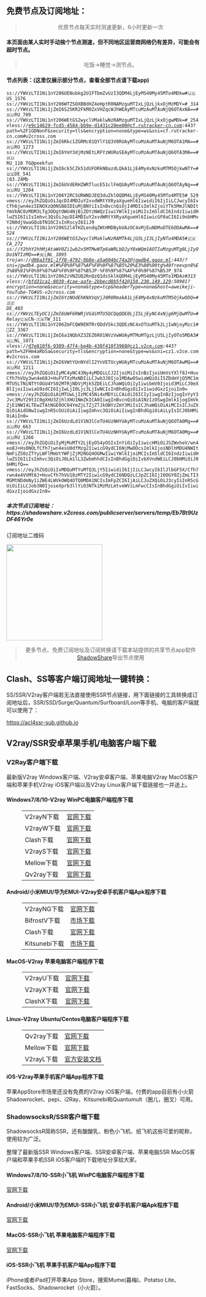 
<h2>免费节点及订阅地址：</h2>
<blockquote>
<p style="text-align: center;">优质节点每天实时测速更新，6小时更新一次</p>
</blockquote>
<h4>本页面由某人实时手动挨个节点测速，但不同地区运营商网络仍有差异，可能会有超时节点。</h4>
<blockquote>
<p style="text-align: center;">吃饭->睡觉->测节点。</p>
</blockquote>
<h4>节点列表：(这里仅展示部分节点，查看全部节点请下载app)</h4>

<code>ss://YWVzLTI1Ni1nY206UENubkg2U1FTbmZvUzI3QDM4LjEyMS40My45MTo4MDkw#🇺🇸US_1576
ss://YWVzLTI1Ni1nY206WTZSOXBBdHZ4eHptR0NAMzguMTIxLjQzLjkxOjMzMDY=#_314
ss://YWVzLTI1Ni1jZmI6S25KR2FkM0ZxVHZqcWJhWEAyMTcuMzAuMTAuNjQ6OTAxNA==#🇷🇺RU_709
ss://YWVzLTI1Ni1nY206WEtGS2wyclVMaklwNzRAMzguMTIxLjQzLjkxOjgwMDk=#_254
vless://e9c14629-fcd5-4584-bb9e-d1431c20ee00@cf.rutracker-cn.com:443?path=%2F1GDNonF&security=tls&encryption=none&type=ws&sni=cf.rutracker-cn.com#v2cross.com
ss://YWVzLTI1Ni1jZmI6Rkc1ZGRMc01QYlY1Q3V0RUAyMTcuMzAuMTAuNjM6OTA1MA==#🇷🇺RU_1273
ss://YWVzLTI1Ni1jZmI6YmY3djMzNEtLRFYzWURoSEAyMTcuMzAuMTAuNjQ6OTA3MA==#🇷🇺 RU_118 TG@peekfun
ss://YWVzLTI1Ni1jZmI6ck5CZk51dUFORkNBazdLQkA1LjE4My4xNzkuMTM5OjkwNTY=#🇩🇪DE_541 |83.24Mb
ss://YWVzLTI1Ni1jZmI6UVdERHZWRTlucE51clFmQUAyMTcuMzAuMTAuNjQ6OTAyNg==#🇷🇺RU_1204
ss://YWVzLTI1Ni1nY206Y2RCSURWNDJEQ3duZklOQDM4LjEyMS40My45MTo4MTE5#_529
vmess://eyJhZGQiOiJqcDI4MDIuY2xvdWRtYXRyaXgueHl6IiwidiI6IjIiLCJwcyI6IvCfh6jwn4ezIENOXzQ0NSB8IDIuMjBNYiIsInBvcnQiOjI4MDIsImlkIjoiYTk5MmJlNDItYmVkNC0zMDM3LTg3ODgtOWU4NjBjZDYzNWQzIiwiYWlkIjoiMiIsIm5ldCI6IndzIiwidHlwZSI6IiIsImhvc3QiOiJqcDI4MDIuY2xvdWRtYXRyaXgueHl6IiwicGF0aCI6Ii9obHMvY2N0djVwaGQubTN1OCIsInRscyI6IiJ9
ss://YWVzLTI1Ni1nY206S2l4THZLendqZWtHMDBybUAzOC4xMjEuNDMuOTE6ODAwMA==#_524
ss://YWVzLTI1Ni1nY206WEtGS2wyclVMaklwNzRAMTk4LjU3LjI3LjIyNTo4MDA5#🇨🇦CA_272
ss://Y2hhY2hhMjAtaWV0Zi1wb2x5MTMwNTp6aWRLbDJyY0xWQm1AOTIuMzguMTg0LjIyODo1NTIzMQ==#🇳🇱NL_1095
trojan://d06a3f01-1ff0-4792-9b8e-a5a604bc74a2@jgwdb4.gaox.ml:443/?sni=jgwdb4.gaox.ml#%F0%9F%87%AF%F0%9F%87%B5%20%E3%80%90tg%40freevpn8%E3%80%91_%F0%9F%87%AF%F0%9F%87%B5JP-%F0%9F%87%AF%F0%9F%87%B5JP_974
ss://YWVzLTI1Ni1nY206ZzVNZUQ2RnQzQ1dsSklkQDM4LjEyMS40My45MTo1MDAz#_313
vless://bfd31ca1-8039-4cae-aafe-2bbecd8b5f42@150.230.149.129:50981?encryption=none&security=none&type=tcp&headerType=none&host=aweikeji-YouTube-TG#US-v2cross.com
ss://YWVzLTI1Ni1jZmI6YzNOdEhKNXVqVjJ0R0RmakA1LjE4My4xNzkuMTM5OjkwODQ=#🇩🇪 DE_403
ss://YWVzLTEyOC1jZmI6UWF6RWRjVGdiMTU5QCQqQDE0LjI5LjEyNC4xNjg6MjQwMTU=#Relay_🇨🇳CN-🇹🇼TW_311
ss://YWVzLTI1Ni1nY206ZmFCQW9ENTRrODdVSkc3QDEzNC4xOTUuMTk2LjIwNjoyMzc1#🏁ZZ_3367
ss://YWVzLTI1Ni1jZmI6a1NQbXZ3ZEZ6R01NVzVwWUAyMTMuMTgzLjU5LjIyOTo5MDA3#🇳🇱NL_1071
vless://d7e810f6-9389-47f4-be4b-438f410f3968@cz1.v2ce.com:443?path=%2FHm4aRbSa&security=tls&encryption=none&type=ws&sni=cz1.v2ce.com#v2cross.com
ss://YWVzLTI1Ni1jZmI6VWtYUnNYdlI2YnVETUcyWUAyMTcuMzAuMTAuNjM6OTAwMQ==#🇷🇺RU_1211
vmess://eyJhZGQiOiIyMC4yNC43Ny4yMDQiLCJ2IjoiMiIsInBzIjoiUmVsYXlf8J+HuvCfh7hVUy3wn4e68J+HuFVTXzMxNDIiLCJwb3J0Ijo1MDAwOSwiaWQiOiI5ZDdmYjQ5MC1mMTU5LTNiNTYtOGU4YS02MTRjNDVjMjk5ZDEiLCJhaWQiOiIyIiwibmV0Ijoid3MiLCJ0eXBlIjoiIiwiaG9zdCI6IjIwLjI0Ljc3LjIwNCIsInBhdGgiOiIvIiwidGxzIjoiIn0=
vmess://eyJhZGQiOiAiMTUwLjIzMC45Ni4xMDYiLCAidiI6ICIyIiwgInBzIjogInYyY3Jvc3MuY29tIC0gXHU3ZjhlXHU1NmZkICA0IiwgInBvcnQiOiA1NzIzOSwgImlkIjogImVkZjE1NWI4LTEwZTAtNGE0OC04YmZjLTZjZTJkOWYzZmY3MiIsICJhaWQiOiAiMCIsICJuZXQiOiAidGNwIiwgInR5cGUiOiAiIiwgImhvc3QiOiAiIiwgInBhdGgiOiAiLyIsICJ0bHMiOiAiIn0=
ss://YWVzLTI1Ni1jZmI6UzdLd1V1N3lCeTU4UzNHYUAyMTcuMzAuMTAuNjQ6OTA0Mg==#🇷🇺RU_663
ss://YWVzLTI1Ni1jZmI6UzdLd1V1N3lCeTU4UzNHYUAyMTcuMzAuMTAuNjM6OTA0Mg==#🇷🇺RU_1266
vmess://eyJhZGQiOiIyMjMuMTY2LjEyOS4yOSIsInYiOiIyIiwicHMiOiJSZWxheV/wn4eo8J+Hs0NOLfCfh7jwn4esU0dfMzg2IiwicG9ydCI6NjMwODcsImlkIjoiNDlhMDU4NWItNmFiZS0zZTYyLWFlMmUtYWFjZjM2NGQ4OGMwIiwiYWlkIjoiMCIsIm5ldCI6IndzIiwidHlwZSI6IiIsImhvc3QiOiJ0Lm1lL3ZwbmhhdCIsInBhdGgiOiIvbXVndWEiLCJ0bHMiOiJ0bHMifQ==
vmess://eyJhZGQiOiIxMDQuMTYuMTQ3LjY5IiwidiI6IjIiLCJwcyI6IlJlbGF5X/Cfh7rwn4e4VVMt8J+HuvCfh7hVU18zMTY2IiwicG9ydCI6NDQzLCJpZCI6IjI0OGY0ZjZmLTI3MGMtNDdmNy1iZWE4LWVkOWQ4OTQ0MDA1NCIsImFpZCI6IjAiLCJuZXQiOiJ3cyIsInR5cGUiOiIiLCJob3N0IjoieXprb3llYi03NTk1MzMzLmtveWViLmFwcCIsInBhdGgiOiIvIiwidGxzIjoidGxzIn0=</code>
<h5>本次节点订阅地址：https://shadowshare.v2cross.com/publicserver/servers/temp/Eb7Bt9UzDF46Yr0e</h5>
<p>订阅地址二维码</p>
<img src='http://shadowshare.v2cross.com/qrcode.png' width=250 height=250>
<blockquote style='text-align: center;'>更多节点、免费订阅地址及订阅转换请下载本站提供的共享节点app软件<a href='https://shadowshare.v2cross.com'>ShadowShare</a>导出节点使用</blockquote>
<div class="nv-content-wrap entry-content">
<h2>Clash、SS等客户端订阅地址一键转换：</h2>
<p>SS/SSR/V2ray客户端若无法直接使用SSR节点链接，用下面链接的工具转换成订阅地址后，SSR/SSD/Surge/Quantum/Surfboard/Loon等手机、电脑的客户端就可以使用了：</p>
<p><a href="https://acl4ssr-sub.github.io" target="_blank" rel="noreferrer noopener nofollow">https://acl4ssr-sub.github.io</a></p>
<h2>V2ray/SSR安卓苹果手机/电脑客户端下载</h2>
<h3>V2Ray客户端下载</h3>
<p>最新版V2ray Windows客户端、V2ray安卓客户端、苹果电脑V2ray MacOS客户端和苹果手机V2ray iOS客户端以及V2ray Linux客户端下载链接也一并送上。</p>
<h4>Windows7/8/10-<strong>V2ray WinPC电脑客户端</strong>程序下载</h4>
<figure class="wp-block-table alignwide is-style-stripes"><table><tbody><tr><td>V2rayN下载</td><td><a href="https://github.com/2dust/v2rayN/releases" target="_blank" rel="noreferrer noopener">官网下载</a></td></tr><tr><td>V2rayW下载</td><td><a href="https://github.com/Cenmrev/V2RayW/releases" target="_blank" rel="noreferrer noopener">官网下载</a></td></tr><tr><td>Clash下载</td><td><a href="https://github.com/Fndroid/clash_for_windows_pkg/releases" target="_blank" rel="noreferrer noopener">官网下载</a></td></tr><tr><td>V2rayS下载</td><td><a href="https://github.com/Shinlor/V2RayS/releases" target="_blank" rel="noreferrer noopener">官网下载</a></td></tr><tr><td>Mellow下载</td><td><a href="https://github.com/mellow-io/mellow/releases" target="_blank" rel="noreferrer noopener">官网下载</a></td></tr><tr><td>Qv2ray下载</td><td><a href="https://github.com/Qv2ray/Qv2ray" target="_blank" rel="noreferrer noopener">官网下载</a></td></tr></tbody></table></figure>
<h4><strong>Android/小米MIUI/华为EMUI-V2ray安卓手机客户端</strong>Apk程序下载</h4>
<figure class="wp-block-table alignwide is-style-stripes"><table><tbody><tr><td>V2rayNG下载</td><td><a href="https://github.com/2dust/v2rayNG/releases" target="_blank" rel="noreferrer noopener">官网下载</a></td></tr><tr><td>BifrostV下载</td><td><a rel="noreferrer noopener" href="https://www.appsapk.com/downloading/latest/com.github.dawndiy.bifrostv-0.6.8.apk" target="_blank">市场下载</a></td></tr><tr><td>Clash下载</td><td><a href="https://github.com/Kr328/ClashForAndroid/releases" target="_blank" rel="noreferrer noopener">官网下载</a></td></tr><tr><td>Kitsunebi下载</td><td><a rel="noreferrer noopener" href="https://apkpure.com/kitsunebi/fun.kitsunebi.kitsunebi4android" target="_blank">市场下载</a></td></tr></tbody></table></figure>
<h4><strong>MacOS-V2ray <strong>苹果电脑</strong>客户端</strong>程序下载</h4>
<figure class="wp-block-table alignwide is-style-stripes"><table><tbody><tr><td>V2rayU下载</td><td><a href="https://github.com/yanue/V2rayU/releases" target="_blank" rel="noreferrer noopener">官网下载</a></td></tr><tr><td>V2rayX下载</td><td><a href="https://github.com/Cenmrev/V2RayX/releases" target="_blank" rel="noreferrer noopener">官网下载</a></td></tr><tr><td>ClashX下载</td><td><a href="https://github.com/yichengchen/clashX/releases" target="_blank" rel="noreferrer noopener">官网下载</a></td></tr></tbody></table></figure>
<h4><strong>Linux</strong>–<strong>V2ray Ubuntu/Centos电脑客户端</strong>程序下载</h4>
<figure class="wp-block-table alignwide is-style-stripes"><table><tbody><tr><td>Qv2ray下载</td><td><a href="https://github.com/Qv2ray/Qv2ray" target="_blank" rel="noreferrer noopener">官网下载</a></td></tr><tr><td>Mellow下载</td><td><a href="https://github.com/mellow-io/mellow/releases" target="_blank" rel="noreferrer noopener">官网下载</a></td></tr><tr><td>V2rayL下载</td><td><a rel="noreferrer noopener" href="https://github.com/jiangxufeng/v2rayL" target="_blank">官方安装文档</a></td></tr></tbody></table></figure>
<h4>iOS-<strong>V2ray苹果<strong>手机客户端</strong>App程序</strong>下载</h4>
<p>苹果AppStore市场里还没有免费的V2ray iOS客户端，付费的app目前有小火箭Shadowrocket、pepi、i2Ray、Kitsunebi和Quantumult（圈儿，圈叉）可用。</p>
<h3>ShadowsocksR/SSR客户端下载</h3>
<p>ShadowsocksR简称SSR，还有酸酸乳、粉色小飞机、纸飞机这些可爱的昵称，使用较为广泛。</p>
<p>整理了最新版SSR Windows客户端、SSR安卓客户端、苹果电脑SSR MacOS客户端和苹果手机SSR iOS客户端的下载地址分享给大家。</p>
<h4><strong>Windows7/8/10-<strong>SSR小飞机 WinPC电脑客户端</strong>程序下载</strong></h4>
<p><a rel="noreferrer noopener" href="https://github.com/shadowsocksrr/shadowsocksr-csharp/releases" target="_blank">官网下载</a></p>
<h4><strong><strong>Android/小米MIUI/华为EMUI-SSR小飞机 安卓手机客户端</strong>Apk程序下载</strong></h4>
<p><a rel="noreferrer noopener" href="https://github.com/shadowsocksrr/shadowsocksr-android/releases" target="_blank">官网下载</a></p>
<h4><strong><strong>MacOS-SSR小飞机 苹果电脑客户端</strong>程序下载</strong></h4>
<p><a href="https://github.com/qinyuhang/ShadowsocksX-NG-R/releases" target="_blank" rel="noreferrer noopener">官网下载</a></p>
<h4><strong>iOS-<strong>SSR小飞机 苹果手机客户端App程序</strong></strong>下载</h4>
<p>iPhone或者iPad打开苹果App Store，搜索Mume(暮梅)、Potatso Lite、FastSocks、Shadowrocket（小火箭）。</p>
